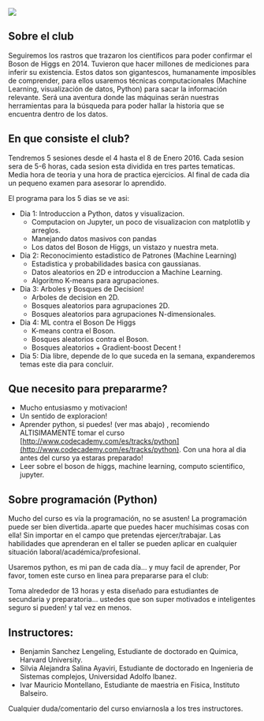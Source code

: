 
![](https://raw.githubusercontent.com/beangoben/HistoriaDatos_Higgs/master/media/banner2.png)

## Sobre el club

Seguiremos los rastros que trazaron los científicos para poder confirmar el Boson de Higgs en 2014. Tuvieron que hacer millones de mediciones para inferir su existencia. Estos datos son gigantescos, humanamente imposibles de comprender, para ellos usaremos técnicas computacionales (Machine Learning, visualización de datos, Python) para sacar la información relevante. Será una aventura donde las máquinas serán nuestras herramientas para la búsqueda para poder hallar la historia que se encuentra dentro de los datos.

## En que consiste el club?
Tendremos 5 sesiones desde el 4 hasta el 8 de Enero 2016. Cada sesion sera de 5-6 horas, cada sesion esta dividida en tres partes tematicas. Media hora de teoria y una hora de practica ejercicios. Al final de cada dia un pequeno examen para asesorar lo aprendido.

El programa para los 5 dias se ve asi:

* Dia 1: Introduccion a Python, datos y visualizacion.
	* Computacion on Jupyter, un poco de visualizacion con matplotlib y arreglos.
	* Manejando datos masivos con pandas
	* Los datos del Boson de Higgs, un vistazo y nuestra meta.
* Dia 2: Reconocimiento estadistico de Patrones (Machine Learning)
	* Estadistica y probabilidades basica con gaussianas.
	* Datos aleatorios en 2D e introduccion a Machine Learning.
	* Algoritmo K-means para agrupaciones.
* Dia 3: Arboles y Bosques de Decision!
	* Arboles de decision en 2D.
	* Bosques aleatorios para agrupaciones 2D.
	* Bosques aleatorios para agrupaciones N-dimensionales.
* Dia 4: ML contra el Boson De Higgs
	* K-means contra el Boson.
	* Bosques aleatorios contra el Boson.
	* Bosques aleatorios + Gradient-boost Decent !
* Dia 5: Dia libre, depende de lo que suceda en la semana, expanderemos temas este dia para concluir.

## Que necesito para prepararme?

* Mucho entusiasmo y motivacion!
* Un sentido de exploracion!
* Aprender python, si puedes! (ver mas abajo) , recomiendo ALTISIMAMENTE tomar el curso [http://www.codecademy.com/es/tracks/python](http://www.codecademy.com/es/tracks/python). Con una hora al dia antes del curso ya estaras preparado!
* Leer sobre el boson de higgs, machine learning, computo scientifico, jupyter.


## Sobre programación (Python)
Mucho del curso es vía la programación, no se asusten!
La programación puede ser bien divertida..aparte que puedes hacer muchísimas cosas con ella! Sin importar en el campo que pretendas ejercer/trabajar.
Las habilidades que aprenderan en el taller se pueden aplicar en cualquier situación laboral/académica/profesional.

Usaremos python, es mi pan de cada día... y muy facil de aprender, 
Por favor, tomen este curso en linea para prepararse para el club:

Toma alrededor de 13 horas y esta diseñado para estudiantes de secundaria y preparatoria... ustedes que son super motivados e inteligentes seguro si pueden! y tal vez en menos. 

## Instructores:

* Benjamin Sanchez Lengeling, Estudiante de doctorado en Quimica, Harvard University.
* Silvia Alejandra Salina Ayaviri, Estudiante de doctorado en Ingenieria de Sistemas complejos, Universidad Adolfo Ibanez.
* Ivar Mauricio Montellano, Estudiante de maestria en Fisica, Instituto Balseiro.

Cualquier duda/comentario del curso enviarnosla a los tres instructores.


